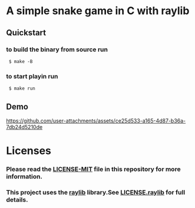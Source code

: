 # A simple snake game in C with raylib

## Quickstart

 ### to build the binary from source run

```console
 $ make -B
```

 ### to start playin run

```console
 $ make run
```

## Demo

https://github.com/user-attachments/assets/ce25d533-a165-4d87-b36a-7db24d5210de



# Licenses
### Please read the [LICENSE-MIT](https://github.com/ErgeibiMed/SnakeGame/blob/main/LICENSE) file in this repository for more information.
### This project uses the [raylib](https://www.raylib.com/) library.See [LICENSE.raylib](https://github.com/ErgeibiMed/SnakeGame/blob/main/LICENSE.raylib) for full details.


